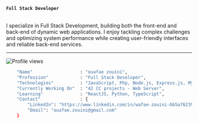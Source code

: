 

**`Full Stack Developer`**


<br>
I specialize in Full Stack Development, building both the front-end and back-end of dynamic web applications. I enjoy tackling complex challenges and optimizing system performance while creating user-friendly interfaces and reliable back-end services.

---

<p align="left">
  <img src="https://komarev.com/ghpvc/?username=znwafae&color=red" alt="Profile views" />
</p>

```bash
	"Name"					: "ouafae zouini",
	"Profession"			: "Full Stack Developer",
	"Technologies"			: "JavaScript, Php, Node.js, Express.js, MySql, Docker, Git/GitHub, C/C++",
	"Currently Working On"	: "42 CC projects - Web Server",
	"Learning"				: "ReactJS, Python, TypeScript",
	"Contact"				: {
		"LinkedIn": "https://www.linkedin.com/in/wafae-zouini-bb5a76239/",
		"Email": "ouafae.zouini@gmail.com"
	}
```
